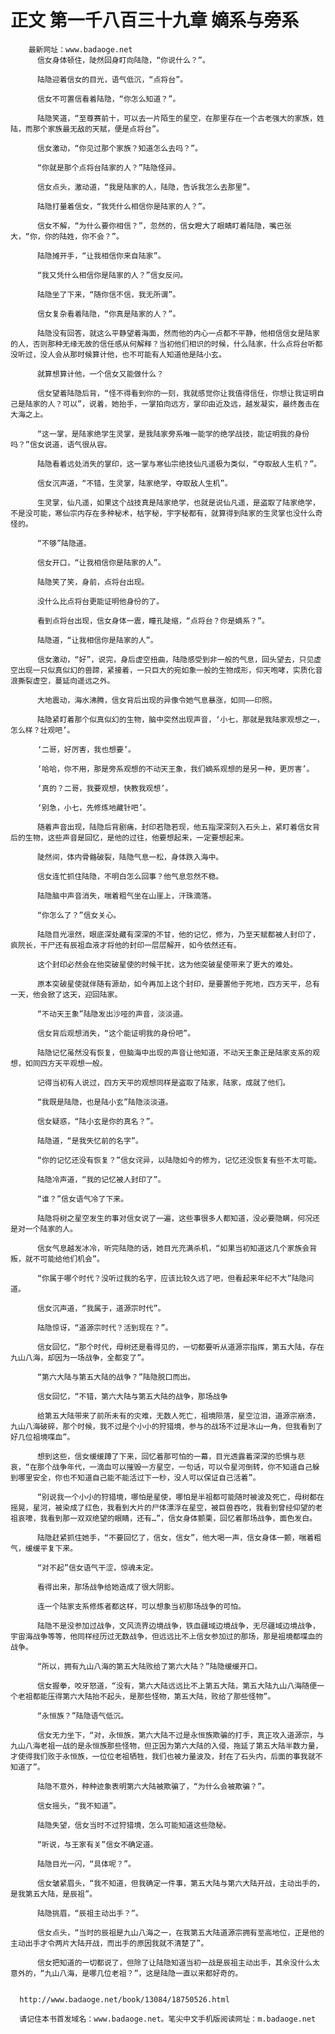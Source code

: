 # 正文 第一千八百三十九章 嫡系与旁系
        最新网址：www.badaoge.net
          信女身体顿住，陡然回身盯向陆隐，“你说什么？”。
      
          陆隐迎着信女的目光，语气低沉，“点将台”。
      
          信女不可置信看着陆隐，“你怎么知道？”。
      
          陆隐笑道，“至尊赛前十，可以去一片陌生的星空，在那里存在一个古老强大的家族，姓陆，而那个家族最无敌的天赋，便是点将台”。
      
          信女激动，“你见过那个家族？知道怎么去吗？”。
      
          “你就是那个点将台陆家的人？”陆隐怪异。
      
          信女点头，激动道，“我是陆家的人，陆隐，告诉我怎么去那里”。
      
          陆隐打量着信女，“我凭什么相信你是陆家的人？”。
      
          信女不解，“为什么要你相信？”，忽然的，信女瞪大了眼睛盯着陆隐，嘴巴张大，“你，你的陆姓，你不会？”。
      
          陆隐摊开手，“让我相信你来自陆家”。
      
          “我又凭什么相信你是陆家的人？”信女反问。
      
          陆隐坐了下来，“随你信不信，我无所谓”。
      
          信女复杂看着陆隐，“你真是陆家的人？”。
      
          陆隐没有回答，就这么平静望着海面，然而他的内心一点都不平静，他相信信女是陆家的人，否则那种无缘无故的信任感从何解释？当初他们相识的时候，什么陆家，什么点将台听都没听过，没人会从那时候算计他，也不可能有人知道他是陆小玄。
      
          就算想算计他，一个信女又能做什么？
      
          信女望着陆隐后背，“怪不得看到你的一刻，我就感觉你让我值得信任，你想让我证明自己是陆家的人？可以”，说着，她抬手，一掌拍向远方，掌印由近及远，越发凝实，最终轰击在大海之上。
      
          “这一掌，是陆家绝学生灵掌，是我陆家旁系唯一能学的绝学战技，能证明我的身份吗？”信女说道，语气很从容。
      
          陆隐看着远处消失的掌印，这一掌与寒仙宗绝技仙凡遥极为类似，“夺取敌人生机？”。
      
          信女沉声道，“不错，生灵掌，陆家绝学，夺取敌人生机”。
      
          生灵掌，仙凡遥，如果这个战技真是陆家绝学，也就是说仙凡遥，是盗取了陆家绝学，不是没可能，寒仙宗内存在多种秘术，枯字秘，宇字秘都有，就算得到陆家的生灵掌也没什么奇怪的。
      
          “不够”陆隐道。
      
          信女开口，“让我相信你是陆家的人”。
      
          陆隐笑了笑，身前，点将台出现。
      
          没什么比点将台更能证明他身份的了。
      
          看到点将台出现，信女身体一震，瞳孔陡缩，“点将台？你是嫡系？”。
      
          陆隐道，“让我相信你是陆家的人”。
      
          信女激动，“好”，说完，身后虚空扭曲，陆隐感受到非一般的气息，回头望去，只见虚空出现一只似真似幻的兽蹄，紧接着，一只巨大的宛如象一般的生物成形，仰天咆哮，实质化音浪撕裂虚空，蔓延向遥远之外。
      
          大地震动，海水沸腾，信女背后出现的异像令她气息暴涨，如同——印照。
      
          陆隐紧盯着那个似真似幻的生物，脑中突然出现声音，‘小七，那就是我陆家观想之一，怎么样？壮观吧’。
      
          ‘二哥，好厉害，我也想要’。
      
          ‘哈哈，你不用，那是旁系观想的不动天王象，我们嫡系观想的是另一种，更厉害’。
      
          ‘真的？二哥，我要观想，快教我观想’。
      
          ‘别急，小七，先修炼地藏针吧’。
      
          随着声音出现，陆隐后背剧痛，封印若隐若现，他五指深深刻入石头上，紧盯着信女背后的生物，这些声音是回忆，是他的过往，他要想起来，一定要想起来。
      
          陡然间，体内骨骼破裂，陆隐气息一松，身体跌入海中。
      
          信女连忙抓住陆隐，不明白怎么回事？他气息忽然不稳。
      
          陆隐脑中声音消失，喘着粗气坐在山崖上，汗珠滴落。
      
          “你怎么了？”信女关心。
      
          陆隐目光凛然，眼底深处藏有深深的不甘，他的记忆，修为，乃至天赋都被人封印了，疯院长，干尸还有辰祖血液才将他的封印一层层解开，如今依然还有。
      
          这个封印必然会在他突破星使的时候干扰，这为他突破星使带来了更大的难处。
      
          原本突破星使就伴随有源劫，如今再加上这个封印，是要置他于死地，四方天平，总有一天，他会掀了这天，迎回陆家。
      
          “不动天王象”陆隐发出沙哑的声音，淡淡道。
      
          信女背后观想消失，“这个能证明我的身份吧”。
      
          陆隐记忆虽然没有恢复，但脑海中出现的声音让他知道，不动天王象正是陆家支系的观想，如同四方天平观想一般。
      
          记得当初有人说过，四方天平的观想同样是盗取了陆家，陆家，成就了他们。
      
          “我既是陆隐，也是陆小玄”陆隐淡淡道。
      
          信女疑惑，“陆小玄是你的真名？”。
      
          陆隐道，“是我失忆前的名字”。
      
          “你的记忆还没有恢复？”信女诧异，以陆隐如今的修为，记忆还没恢复有些不太可能。
      
          陆隐冷声道，“我的记忆被人封印了”。
      
          “谁？”信女语气冷了下来。
      
          陆隐将树之星空发生的事对信女说了一遍，这些事很多人都知道，没必要隐瞒，何况还是对一个陆家的人。
      
          信女气息越发冰冷，听完陆隐的话，她目光充满杀机，“如果当初知道这几个家族会背叛，就不可能给他们机会”。
      
          “你属于哪个时代？没听过我的名字，应该比较久远了吧，但看起来年纪不大”陆隐问道。
      
          信女沉声道，“我属于，道源宗时代”。
      
          陆隐惊讶，“道源宗时代？活到现在？”。
      
          信女回忆，“那个时代，母树还是看得见的，一切都要听从道源宗指挥，第五大陆，存在九山八海，却因为一场战争，全都变了”。
      
          “第六大陆与第五大陆的战争？”陆隐脱口而出。
      
          信女回忆，“不错，第六大陆与第五大陆的战争，那场战争
      
          给第五大陆带来了前所未有的灾难，无数人死亡，祖境陨落，星空泣泪，道源宗崩溃，九山八海破碎，那个时候，我不过是个小小的狩猎境，参与的战场不过是冰山一角，但我看到了好几位祖境喋血”。
      
          想到这些，信女缓缓蹲了下来，回忆着那可怕的一幕，目光透露着深深的恐惧与悲哀，“在那个战争年代，一滴血可以摧毁一方星空，一句话，可以令星河倒转，你不知道自己躲到哪里安全，你也不知道自己能不能活过下一秒，没人可以保证自己活着”。
      
          “别说我一个小小的狩猎境，哪怕是星使，哪怕是半祖都可能随时被波及死亡，母树都在摇晃，星河，被染成了红色，我看到大片的尸体漂浮在星空，被巨兽吞吃，我看到曾经仰望的老祖哀嚎，我看到那一双双绝望的眼睛，还有…”，信女身体颤栗，回忆着那场战争，面色发白。
      
          陆隐赶紧抓住她手，“不要回忆了，信女，信女”，他大喝一声，信女身体一颤，喘着粗气，缓缓平复下来。
      
          “对不起”信女语气干涩，惊魂未定。
      
          看得出来，那场战争给她造成了很大阴影。
      
          连一个陆家支系修炼者都这样，可以想象当初那场战争的可怕。
      
          陆隐不是没参加过战争，文风流界边境战争，铁血疆域边境战争，无尽疆域边境战争，宇宙海战争等等，他同样经历过无数战争，但远远比不上信女参加过的那场，那是祖境都喋血的战争。
      
          “所以，拥有九山八海的第五大陆败给了第六大陆？”陆隐缓缓开口。
      
          信女握拳，咬牙怒道，“没有，第六大陆远远比不上第五大陆，第五大陆九山八海随便一个老祖都能压得第六大陆抬不起头，是那些怪物，第五大陆，败给了那些怪物”。
      
          “永恒族？”陆隐语气低沉。
      
          信女无力坐下，“对，永恒族，第六大陆不过是永恒族欺骗的打手，真正攻入道源宗，与九山八海老祖一战的是永恒族那些怪物，但正因为第六大陆的入侵，拖延了第五大陆半数力量，才使得我们败于永恒族，一位位老祖牺牲，我们也被力量波及，封在了石头内，后面的事我就不知道了”。
      
          陆隐不意外，种种迹象表明第六大陆被欺骗了，“为什么会被欺骗？”。
      
          信女摇头，“我不知道”。
      
          陆隐失望，信女当时不过狩猎境，怎么可能知道这些隐秘。
      
          “听说，与王家有关”信女不确定道。
      
          陆隐目光一闪，“具体呢？”。
      
          信女皱紧眉头，“我不知道，但我确定一件事，第五大陆与第六大陆开战，主动出手的，是我第五大陆，是辰祖”。
      
          陆隐挑眉，“辰祖主动出手？”。
      
          信女点头，“当时的辰祖是九山八海之一，在我第五大陆道源宗拥有至高地位，正是他的主动出手才令两片大陆开战，而出手的原因我就不清楚了”。
      
          信女把知道的一切都说了，但除了让陆隐知道当初一战是辰祖主动出手，其余没什么太意外的，“九山八海，是哪几位老祖？”，这是陆隐一直以来都好奇的。
      
      
      http://www.badaoge.net/book/13084/18750526.html
      
      请记住本书首发域名：www.badaoge.net。笔尖中文手机版阅读网址：m.badaoge.net